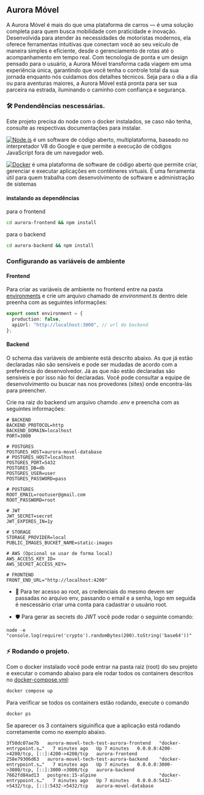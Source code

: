 ## Aurora Móvel

A Aurora Móvel é mais do que uma plataforma de carros — é uma solução completa para quem busca mobilidade com praticidade e inovação. Desenvolvida para atender às necessidades de motoristas modernos, ela oferece ferramentas intuitivas que conectam você ao seu veículo de maneira simples e eficiente, desde o gerenciamento de rotas até o acompanhamento em tempo real. Com tecnologia de ponta e um design pensado para o usuário, a Aurora Móvel transforma cada viagem em uma experiência única, garantindo que você tenha o controle total da sua jornada enquanto nós cuidamos dos detalhes técnicos. Seja para o dia a dia ou para aventuras maiores, a Aurora Móvel está pronta para ser sua parceira na estrada, iluminando o caminho com confiança e segurança.

### 🛠 Pendendências nescessárias.

Este projeto precisa do node com o docker instalados, se caso não tenha, consulte as respectivas documentações para instalar.

[![Node.js](https://img.shields.io/badge/Node.js-339933?style=for-the-badge&logo=node.js&logoColor=white)](https://nodejs.org/pt) é um software de código aberto, multiplataforma, baseado no interpretador V8 do Google e que permite a execução de códigos JavaScript fora de um navegador web.

[![Docker](https://img.shields.io/badge/Docker-2496ED?style=for-the-badge&logo=docker&logoColor=white)](https://www.docker.com/) é uma plataforma de software de código aberto que permite criar, gerenciar e executar aplicações em contêineres virtuais. É uma ferramenta útil para quem trabalha com desenvolvimento de software e administração de sistemas

#### instalando as dependências

para o frontend

```bash
cd aurora-frontend && npm install
```

para o backend

```bash
cd aurora-backend && npm install
```

### Configurando as variáveis de ambiente

#### Frontend

Para criar as variáveis de ambiente no frontend entre na pasta [environments](./aurora-frontend/src/environments) e crie um arquivo chamado de _environment.ts_ dentro dele preenha com as seguintes informações:

```ts
export const environment = {
  production: false,
  apiUrl: "http://localhost:3000", // url do backend
};
```

#### Backend

O schema das variáveis de ambiente está descrito abaixo. As que já estão declaradas não são sensíveis e pode ser mudadas de acordo com a preferência do desenvolvedor. Já as que não estão declaradas são sensíveis e por isso não foi declaradas. Você pode consultar a equipe de desenvolvimento ou buscar nas nos provedores (sites) onde encontra-lás para preencher.

Crie na raiz do backend um arquivo chamdo _.env_ e preencha com as seguintes informações:

```env
# BACKEND
BACKEND_PROTOCOL=http
BACKEND_DOMAIN=localhost
PORT=3000

# POSTGRES
POSTGRES_HOST=aurora-movel-database
# POSTGRES_HOST=localhost
POSTGRES_PORT=5432
POSTGRES_DB=db
POSTGRES_USER=user
POSTGRES_PASSWORD=pass

# POSTGRES
ROOT_EMAIL=rootuser@gmail.com
ROOT_PASSWORD=root

# JWT
JWT_SECRET=secret
JWT_EXPIRES_IN=1y

# STORAGE
STORAGE_PROVIDER=local
PUBLIC_IMAGES_BUCKET_NAME=static-images

# AWS (Opcional se usar de forma local)
AWS_ACCESS_KEY_ID=
AWS_SECRET_ACCESS_KEY=

# FRONTEND
FRONT_END_URL="http://localhost:4200"
```

- 🔑 Para ter acesso ao root, as credenciais do mesmo devem ser passadas no arquivo env, passando o email e a senha, logo em seguida é nescessário criar uma conta para cadastrar o usuário root.

- 🛡️ Para gerar as secrets do JWT você pode rodar o seguinte comando:

```
node -e "console.log(require('crypto').randomBytes(200).toString('base64'))"
```

### ⚡ Rodando o projeto.

Com o docker instalado você pode entrar na pasta raiz (root) do seu projeto e executar o comando abaixo para ele rodar todos os containers descritos no [docker-compose.yml](./docker-compose.yml):

```bash
docker compose up
```

Para verificar se todos os containers estão rodando, execute o comando

```bash
docker ps
```

Se aparecer os 3 containers siguinifica que a aplicação está rodando corretamente como no exemplo abaixo.

```
3f50dc07ae7b   aurora-movel-tech-test-aurora-frontend   "docker-entrypoint.s…"   7 minutes ago   Up 7 minutes   0.0.0.0:4200->4200/tcp, [::]:4200->4200/tcp   aurora-frontend
258e79306d63   aurora-movel-tech-test-aurora-backend    "docker-entrypoint.s…"   7 minutes ago   Up 7 minutes   0.0.0.0:3000->3000/tcp, [::]:3000->3000/tcp   aurora-backend
7662fd84ad13   postgres:15-alpine                       "docker-entrypoint.s…"   7 minutes ago   Up 7 minutes   0.0.0.0:5432->5432/tcp, [::]:5432->5432/tcp   aurora-movel-database
```
